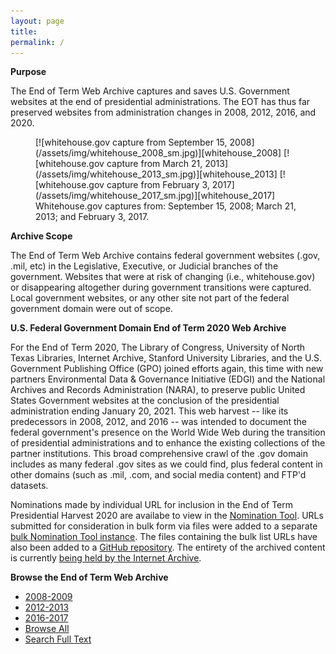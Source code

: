 ```yaml
---
layout: page
title: 
permalink: /
---
```


**Purpose**

The End of Term Web Archive captures and saves U.S. Government websites at the end of
presidential administrations. The EOT has thus far preserved websites from
administration changes in 2008, 2012, 2016, and 2020.

<figure class="third">
  <span markdown="1">
   [![whitehouse.gov capture from September 15, 2008](/assets/img/whitehouse_2008_sm.jpg)][whitehouse_2008]
   [![whitehouse.gov capture from March 21, 2013](/assets/img/whitehouse_2013_sm.jpg)][whitehouse_2013]
   [![whitehouse.gov capture from February 3, 2017](/assets/img/whitehouse_2017_sm.jpg)][whitehouse_2017]
  </span>
  <figcaption>Whitehouse.gov captures from: September 15, 2008; March 21, 2013; and February 3, 2017.</figcaption>
</figure>


**Archive Scope**

The End of Term Web Archive contains federal government websites (.gov, .mil, etc) in the
Legislative, Executive, or Judicial branches of the government. Websites that were at risk of
changing (i.e., whitehouse.gov) or disappearing altogether during government transitions were
captured. Local government websites, or any other site not part of the federal government domain
were out of scope.

**U.S. Federal Government Domain End of Term 2020 Web Archive**

For the End of Term 2020, The Library of Congress, University of North Texas Libraries,
Internet Archive, Stanford University Libraries, and the U.S. Government Publishing Office (GPO)
joined efforts again, this time with new partners Environmental Data & Governance Initiative
(EDGI) and the National Archives and Records Administration (NARA),
to preserve public United States Government
websites at the conclusion of the presidential administration ending January 20, 2021. This web
harvest -- like its predecessors in 2008, 2012, and 2016 -- was intended to document the federal
government's presence on the World Wide Web during the transition of presidential
administrations and to enhance the existing collections of the partner institutions.
This broad comprehensive crawl of the .gov domain includes as many federal .gov sites as we
could find, plus federal content in other domains (such as .mil, .com, and social media content)
and FTP'd datasets.

Nominations made by individual URL for inclusion in the End of Term Presidential Harvest 2020
are availabe to view in the [Nomination Tool][human_nominated].
URLs submitted for consideration in bulk form via files were added to a separate
[bulk Nomination Tool instance][bulk_nominated]. The files containing the bulk list URLs
have also been added to a [GitHub repository][eot2020_github]. The entirety of the archived
content is currently [being held by the Internet Archive][eot2020_crawls].

**Browse the End of Term Web Archive**

* [2008-2009][eot_2008]
* [2012-2013][eot_2012]
* [2016-2017][eot_2016]
* [Browse All][eot_all]
* [Search Full Text][eot_full_text]

[whitehouse_2008]: http://eot.us.archive.org/eot/20080915222725/whitehouse.gov/
[whitehouse_2013]: http://eot.us.archive.org/eot/20130321060955/http://www.whitehouse.gov/
[whitehouse_2017]: http://eot.us.archive.org/eot/20170223093706/http://whitehouse.gov/
[eot_2008]: http://eotarchive.cdlib.org/search?f1-administration=2008
[eot_2012]: http://eotarchive.cdlib.org/search?f1-administration=2012
[eot_2016]: http://eotarchive.cdlib.org/search?f1-administration=2016
[eot_all]: http://eotarchive.cdlib.org/search?browse-all=yes
[eot_full_text]: http://eot.us.archive.org/search/
[human_nominated]: https://digital2.library.unt.edu/nomination/eth2020/
[bulk_nominated]: https://digital2.library.unt.edu/nomination/eth2020_bulk/
[eot2020_github]: https://github.com/end-of-term/eot2020/
[eot2020_crawls]: https://archive.org/details/EndOfTerm2020WebCrawls
